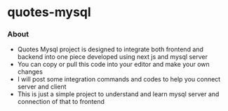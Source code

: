 # quotes-mysql
### About
* Quotes Mysql project is designed to integrate both frontend and backend into one piece developed using next js and mysql server
* You can copy or pull this code into your editor and make your own changes
* I will post some integration commands and codes to help you connect server and client
* This is just a simple project to understand and learn mysql server and connection of that to frontend
